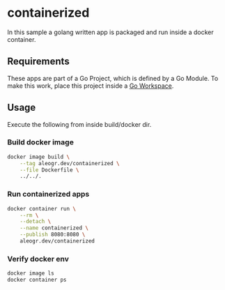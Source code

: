 # containerized

In this sample a golang written app is packaged and run inside a docker container.

## Requirements

These apps are part of a Go Project, which is defined by a Go Module.
To make this work, place this project inside a [Go Workspace](https://go.dev/doc/tutorial/workspaces).

## Usage

Execute the following from inside build/docker dir.

### Build docker image

```bash
docker image build \
	--tag aleogr.dev/containerized \
	--file Dockerfile \
	../../.
```

### Run containerized apps

```bash
docker container run \
    --rm \
    --detach \
    --name containerized \
    --publish 8080:8080 \
    aleogr.dev/containerized
```

### Verify docker env

```bash
docker image ls
docker container ps
```